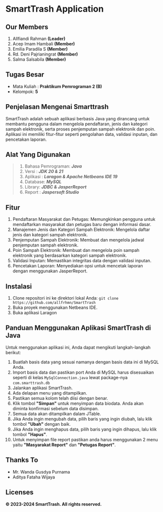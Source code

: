 # SmartTrash Application

## Our Members
 1. Allfiandi Rahman **(Leader)**
 2. Acep Imam Hambali **(Member)**
 3. Emilia Paradila S **(Member)**
 4. Rd. Deni Pajrianingrat **(Member)**
 5. Salma Salsabila **(Member)**

## Tugas Besar 
- Mata Kuliah : **Praktikum Pemrograman 2 (B)**
- Kelompok: **5**

## Penjelasan Mengenai Smarttrash

SmartTrash adalah sebuah aplikasi berbasis Java yang dirancang untuk membantu pengguna dalam mengelola pendaftaran, jenis dan kategori sampah elektronik, serta proses penjemputan sampah elektronik dan poin. Aplikasi ini memiliki fitur-fitur seperti pengolahan data, validasi inputan, dan pencetakan laporan.

## Alat Yang Digunakan

> 1. Bahasa Pemrograman: _**Java**_
> 2. Versi : _**JDK 20 & 21**_
> 3. Aplikasi : _**Laragon & Apache Netbeans IDE 19**_
> 4. Database: _**MySQL**_
> 5. Library: _**JDBC & JasperReport**_
> 6. Report : _**Jaspersoft Studio**_

## Fitur
1. Pendaftaran Masyarakat dan Petugas: Memungkinkan pengguna untuk mendaftarkan masyarakat dan petugas baru dengan informasi dasar.
2. Manajemen Jenis dan Kategori Sampah Elektronik: Mengelola daftar jenis dan kategori sampah elektronik.
3. Penjemputan Sampah Elektronik: Membuat dan mengelola jadwal penjemputan sampah elektronik.
4. Poin Sampah Elektronik: Membuat dan mengelola poin sampah elektronik yang berdasarkan kategori sampah elektronik.
5. Validasi Inputan: Memastikan integritas data dengan validasi inputan.
6. Pencetakan Laporan: Menyediakan opsi untuk mencetak laporan dengan menggunakan JasperReport.

## Instalasi
1. Clone repositori ini ke direktori lokal Anda:
```git clone https://github.com/allfrhmn/SmartTrash```
2. Buka proyek menggunakan Netbeans IDE.
3. Buka aplikasi Laragon

## Panduan Menggunakan Aplikasi SmartTrash di Java 

Untuk menggunakan aplikasi ini, Anda dapat mengikuti langkah-langkah berikut:

1. Buatlah basis data yang sesuai namanya dengan basis data ini di MySQL Anda.
2. Import basis data dan pastikan port Anda di MySQL harus disesuaikan seperti di kelas ```MySqlConnection.java``` lewat package-nya ```com.smarttrash.db```
3. Jalankan aplikasi SmartTrash.
4. Ada delapan menu yang ditampilkan.
5. Pastikan semua kolom telah diisi dengan benar.
6. Klik tombol **"Simpan"** untuk menyimpan data biodata. Anda akan diminta konfirmasi sebelum data disimpan.
7. Semua data akan ditampilkan dalam JTable.
8. Jika Anda ingin mengubah data, pilih baris yang ingin diubah, lalu klik tombol **"Ubah"** dengan baik.
9. Jika Anda ingin menghapus data, pilih baris yang ingin dihapus, lalu klik tombol **"Hapus"**.
10. Untuk menyimpan file report pastikan anda harus menggunakan 2 menu yaitu **"Masyarakat Report"** dan **"Petugas Report"**.

## Thanks To
- Mr. Wanda Gusdya Purnama
- Aditya Fataha Wijaya

## Licenses
**&copy; 2023-2024 SmartTrash. All rights reserved.**
